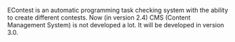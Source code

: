 EContest is an automatic programming task checking system with the ability to create different contests.
Now (in version 2.4) CMS (Content Management System) is not developed a lot. It will be developed in version 3.0.
